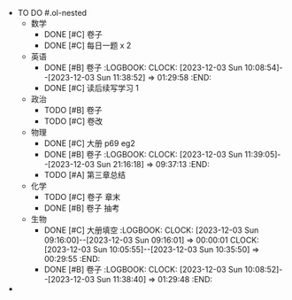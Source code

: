 - TO DO #.ol-nested
	- 数学
		- DONE [#C] 卷子
		- DONE [#C] 每日一题 x 2
	- 英语
		- DONE  [#B] 卷子
		  :LOGBOOK:
		  CLOCK: [2023-12-03 Sun 10:08:54]--[2023-12-03 Sun 11:38:52] =>  01:29:58
		  :END:
		- DONE [#C] 读后续写学习 1
	- 政治
		- TODO [#B] 卷子
		- TODO [#C] 卷改
	- 物理
		- DONE [#C] 大册 p69 eg2
		- DONE [#B] 卷子
		  :LOGBOOK:
		  CLOCK: [2023-12-03 Sun 11:39:05]--[2023-12-03 Sun 21:16:18] =>  09:37:13
		  :END:
		- TODO [#A] 第三章总结
	- 化学
		- TODO [#C] 卷子 章末
		- DONE [#B] 卷子 抽考
	- 生物
		- DONE  [#C] 大册填空
		  :LOGBOOK:
		  CLOCK: [2023-12-03 Sun 09:16:00]--[2023-12-03 Sun 09:16:01] =>  00:00:01
		  CLOCK: [2023-12-03 Sun 10:05:55]--[2023-12-03 Sun 10:35:50] =>  00:29:55
		  :END:
		- DONE [#B] 卷子
		  :LOGBOOK:
		  CLOCK: [2023-12-03 Sun 10:08:52]--[2023-12-03 Sun 11:38:40] =>  01:29:48
		  :END:
-